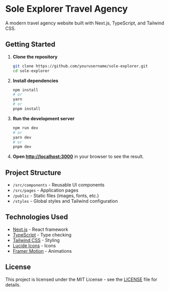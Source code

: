 # Sole Explorer Travel Agency

A modern travel agency website built with Next.js, TypeScript, and Tailwind CSS.

## Getting Started

1. **Clone the repository**
   ```bash
   git clone https://github.com/yourusername/sole-explorer.git
   cd sole-explorer
   ```

2. **Install dependencies**
   ```bash
   npm install
   # or
   yarn
   # or
   pnpm install
   ```

3. **Run the development server**
   ```bash
   npm run dev
   # or
   yarn dev
   # or
   pnpm dev
   ```

4. **Open [http://localhost:3000](http://localhost:3000)** in your browser to see the result.

## Project Structure

- `/src/components` - Reusable UI components
- `/src/pages` - Application pages
- `/public` - Static files (images, fonts, etc.)
- `/styles` - Global styles and Tailwind configuration

## Technologies Used

- [Next.js](https://nextjs.org/) - React framework
- [TypeScript](https://www.typescriptlang.org/) - Type checking
- [Tailwind CSS](https://tailwindcss.com/) - Styling
- [Lucide Icons](https://lucide.dev/) - Icons
- [Framer Motion](https://www.framer.com/motion/) - Animations

## License

This project is licensed under the MIT License - see the [LICENSE](LICENSE) file for details.
